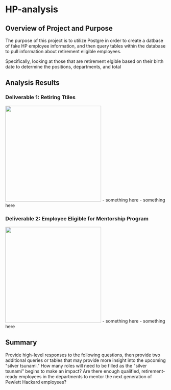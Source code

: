 # HP-analysis

## Overview of Project and Purpose
The purpose of this project is to utilize Postgre in order to create a datbase of fake HP employee information, and then query tables within the database to pull information about retirement eligible employees.

Specifically, looking at those that are retirement elgible based on their birth date to determine the positions, departments, and total 

## Analysis Results
### Deliverable 1: Retiring Ttiles
<img src="Resources/Non-ref_2017_Runtime.png" width="300" height="300"> 
- something here
- something here

### Deliverable 2: Employee Eligible for Mentorship Program
<img src="Resources/Non-ref_2017_Runtime.png" width="300" height="300"> 
- something here
- something here

## Summary
Provide high-level responses to the following questions, then provide two additional queries or tables that may provide more insight into the upcoming "silver tsunami."
How many roles will need to be filled as the "silver tsunami" begins to make an impact? 
Are there enough qualified, retirement-ready employees in the departments to mentor the next generation of Pewlett Hackard employees?

